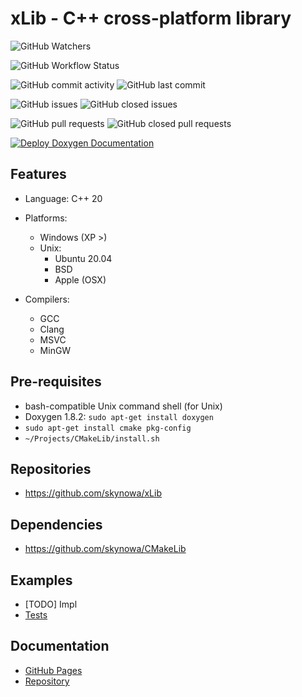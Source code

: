 # xLib - C++ cross-platform library

![GitHub Watchers](https://img.shields.io/github/watchers/skynowa/xLib)

![GitHub Workflow Status](https://img.shields.io/github/workflow/status/skynowa/xLib/CI)

![GitHub commit activity](https://img.shields.io/github/commit-activity/w/skynowa/xlib) ![GitHub last commit](https://img.shields.io/github/last-commit/skynowa/xlib)

![GitHub issues](https://img.shields.io/github/issues-raw/skynowa/xlib?color=red) ![GitHub closed issues](https://img.shields.io/github/issues-closed-raw/skynowa/xlib?color=green)

![GitHub pull requests](https://img.shields.io/github/issues-pr-raw/skynowa/xlib?color=red) ![GitHub closed pull requests](https://img.shields.io/github/issues-pr-closed-raw/skynowa/xlib?color=green)

[![Deploy Doxygen Documentation](https://github.com/skynowa/skynowa.github.io/actions/workflows/deploy-docs.yml/badge.svg)](https://github.com/skynowa/skynowa.github.io/actions/workflows/deploy-docs.yml)

## Features

- Language: C++ 20
- Platforms:

  - Windows (XP >)
  - Unix:
      - Ubuntu 20.04
      - BSD
      - Apple (OSX)

- Compilers:
    - GCC
    - Clang
    - MSVC
    - MinGW

## Pre-requisites

- bash-compatible Unix command shell (for Unix)
- Doxygen 1.8.2: `sudo apt-get install doxygen`
- `sudo apt-get install cmake pkg-config`
- `~/Projects/CMakeLib/install.sh`

## Repositories

- https://github.com/skynowa/xLib

## Dependencies

- https://github.com/skynowa/CMakeLib

## Examples

- [TODO] Impl
- [Tests](https://github.com/skynowa/xLib/tree/master/Tests)

## Documentation

- [GitHub Pages](https://skynowa.github.io/)
- [Repository](https://github.com/skynowa/skynowa.github.io/actions)
